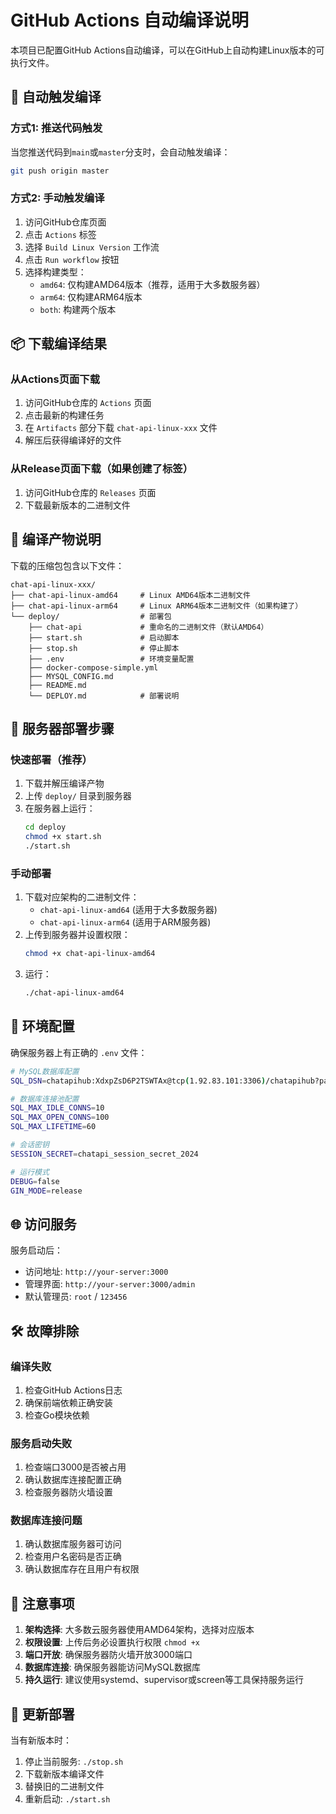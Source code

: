 # GitHub Actions 自动编译说明

本项目已配置GitHub Actions自动编译，可以在GitHub上自动构建Linux版本的可执行文件。

## 🚀 自动触发编译

### 方式1: 推送代码触发
当您推送代码到`main`或`master`分支时，会自动触发编译：

```bash
git push origin master
```

### 方式2: 手动触发编译
1. 访问GitHub仓库页面
2. 点击 `Actions` 标签
3. 选择 `Build Linux Version` 工作流
4. 点击 `Run workflow` 按钮
5. 选择构建类型：
   - `amd64`: 仅构建AMD64版本（推荐，适用于大多数服务器）
   - `arm64`: 仅构建ARM64版本
   - `both`: 构建两个版本

## 📦 下载编译结果

### 从Actions页面下载
1. 访问GitHub仓库的 `Actions` 页面
2. 点击最新的构建任务
3. 在 `Artifacts` 部分下载 `chat-api-linux-xxx` 文件
4. 解压后获得编译好的文件

### 从Release页面下载（如果创建了标签）
1. 访问GitHub仓库的 `Releases` 页面
2. 下载最新版本的二进制文件

## 📁 编译产物说明

下载的压缩包包含以下文件：

```
chat-api-linux-xxx/
├── chat-api-linux-amd64     # Linux AMD64版本二进制文件
├── chat-api-linux-arm64     # Linux ARM64版本二进制文件（如果构建了）
└── deploy/                  # 部署包
    ├── chat-api             # 重命名的二进制文件（默认AMD64）
    ├── start.sh             # 启动脚本
    ├── stop.sh              # 停止脚本
    ├── .env                 # 环境变量配置
    ├── docker-compose-simple.yml
    ├── MYSQL_CONFIG.md
    ├── README.md
    └── DEPLOY.md            # 部署说明
```

## 🚀 服务器部署步骤

### 快速部署（推荐）
1. 下载并解压编译产物
2. 上传 `deploy/` 目录到服务器
3. 在服务器上运行：
   ```bash
   cd deploy
   chmod +x start.sh
   ./start.sh
   ```

### 手动部署
1. 下载对应架构的二进制文件：
   - `chat-api-linux-amd64` (适用于大多数服务器)
   - `chat-api-linux-arm64` (适用于ARM服务器)
2. 上传到服务器并设置权限：
   ```bash
   chmod +x chat-api-linux-amd64
   ```
3. 运行：
   ```bash
   ./chat-api-linux-amd64
   ```

## 🔧 环境配置

确保服务器上有正确的 `.env` 文件：

```bash
# MySQL数据库配置
SQL_DSN=chatapihub:XdxpZsD6P2TSWTAx@tcp(1.92.83.101:3306)/chatapihub?parseTime=true&charset=utf8mb4&collation=utf8mb4_unicode_ci

# 数据库连接池配置
SQL_MAX_IDLE_CONNS=10
SQL_MAX_OPEN_CONNS=100
SQL_MAX_LIFETIME=60

# 会话密钥
SESSION_SECRET=chatapi_session_secret_2024

# 运行模式
DEBUG=false
GIN_MODE=release
```

## 🌐 访问服务

服务启动后：
- 访问地址: `http://your-server:3000`
- 管理界面: `http://your-server:3000/admin`
- 默认管理员: `root` / `123456`

## 🛠️ 故障排除

### 编译失败
1. 检查GitHub Actions日志
2. 确保前端依赖正确安装
3. 检查Go模块依赖

### 服务启动失败
1. 检查端口3000是否被占用
2. 确认数据库连接配置正确
3. 检查服务器防火墙设置

### 数据库连接问题
1. 确认数据库服务器可访问
2. 检查用户名密码是否正确
3. 确认数据库存在且用户有权限

## 📝 注意事项

1. **架构选择**: 大多数云服务器使用AMD64架构，选择对应版本
2. **权限设置**: 上传后务必设置执行权限 `chmod +x`
3. **端口开放**: 确保服务器防火墙开放3000端口
4. **数据库连接**: 确保服务器能访问MySQL数据库
5. **持久运行**: 建议使用systemd、supervisor或screen等工具保持服务运行

## 🔄 更新部署

当有新版本时：
1. 停止当前服务: `./stop.sh`
2. 下载新版本编译文件
3. 替换旧的二进制文件
4. 重新启动: `./start.sh`
